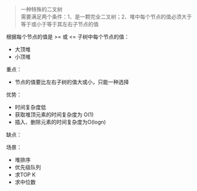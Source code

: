 > 一种特殊的二叉树<br>
> 需要满足两个条件：1、是一颗完全二叉树；2、堆中每个节点的值必须大于等于或小于等于其左右子节点的值

根据每个节点的值是 >= 或 <= 子树中每个节点的值：
- 大顶堆
- 小顶堆

重点：
- 节点的值要比左右子树的值大或小，只能一种选择

优势：
- 时间复杂度低
- 获取堆顶元素的时间复杂度为 O(1)
- 插入、删除元素的时间复杂度为O(logn)

缺点：

场景：
- 堆排序 
- 优先级队列
- 求TOP K
- 求中位数
























